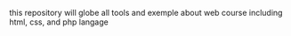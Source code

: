 this repository will globe all tools and exemple about web course including html, css, and php langage
